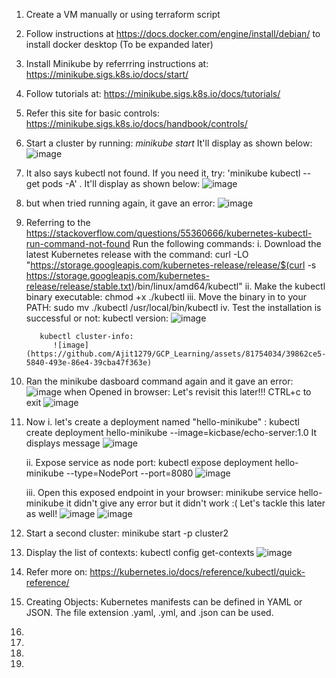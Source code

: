 1. Create a VM manually or using terraform script
2. Follow instructions at https://docs.docker.com/engine/install/debian/ to install docker desktop (To be expanded later)
3. Install Minikube by referrring instructions at: https://minikube.sigs.k8s.io/docs/start/
4. Follow tutorials at: https://minikube.sigs.k8s.io/docs/tutorials/
5. Refer this site for basic controls: https://minikube.sigs.k8s.io/docs/handbook/controls/
6. Start a cluster by running: *minikube start* It'll display as shown below:
   ![image](https://github.com/Ajit1279/GCP_Learning/assets/81754034/dab1e9c2-e923-4b07-81da-385b9c4b9179)

7. It also says kubectl not found. If you need it, try: 'minikube kubectl -- get pods -A' . It'll display as shown below:
     ![image](https://github.com/Ajit1279/GCP_Learning/assets/81754034/8d5067e1-ebc3-405e-b830-b72453cfbf8e)

8. but when tried running again, it gave an error: 
  ![image](https://github.com/Ajit1279/GCP_Learning/assets/81754034/f3bab44d-ee3e-45eb-8ab3-afe38350b203)

9. Referring to the https://stackoverflow.com/questions/55360666/kubernetes-kubectl-run-command-not-found
    Run the following commands: 
    i. Download the latest Kubernetes release with the command: curl -LO "https://storage.googleapis.com/kubernetes-release/release/$(curl -s https://storage.googleapis.com/kubernetes-release/release/stable.txt)/bin/linux/amd64/kubectl"
    ii. Make the kubectl binary executable: chmod +x ./kubectl
    iii. Move the binary in to your PATH: sudo mv ./kubectl /usr/local/bin/kubectl
    iv. Test the installation is successful or not: 
          kubectl version:
            ![image](https://github.com/Ajit1279/GCP_Learning/assets/81754034/ec301a0e-9c21-456d-b863-4bb9809e5b20)

          kubectl cluster-info:
             ![image](https://github.com/Ajit1279/GCP_Learning/assets/81754034/39862ce5-5840-493e-86e4-39cba47f363e)

10. Ran the minikube dasboard command again and it gave an error:
      ![image](https://github.com/Ajit1279/GCP_Learning/assets/81754034/acfb1ff9-31d9-439c-9c8e-7f58165a3f48)
      when Opened in browser: Let's revisit this later!!! CTRL+c to exit
        ![image](https://github.com/Ajit1279/GCP_Learning/assets/81754034/d64143f5-3cbf-4f36-ac69-9e05ee1ef4a6)

11. Now 
    i. let's create a deployment named "hello-minikube" : kubectl create deployment hello-minikube --image=kicbase/echo-server:1.0 It displays message
      ![image](https://github.com/Ajit1279/GCP_Learning/assets/81754034/47026fde-3515-4f4c-8f76-ebd556f203a6)

    ii. Expose service as node port: kubectl expose deployment hello-minikube --type=NodePort --port=8080
        ![image](https://github.com/Ajit1279/GCP_Learning/assets/81754034/27b20edf-6040-4bcc-a302-68b29e2fe653)

    iii. Open this exposed endpoint in your browser: minikube service hello-minikube  it didn't give any error but it didn't work :(  Let's tackle this later as well!
        ![image](https://github.com/Ajit1279/GCP_Learning/assets/81754034/30e3d88c-fbb5-4a6e-bd34-490e2e80e77e)
        ![image](https://github.com/Ajit1279/GCP_Learning/assets/81754034/aa6cc213-6ab7-4bf6-b542-9618f8f5fdbe)

12. Start a second cluster: minikube start -p cluster2

13. Display the list of contexts: kubectl config get-contexts
    ![image](https://github.com/Ajit1279/GCP_Learning/assets/81754034/80f27837-ba9f-4087-ba66-f2bcb9a2ed1c)

14. Refer more on: https://kubernetes.io/docs/reference/kubectl/quick-reference/ 

15. Creating Objects: Kubernetes manifests can be defined in YAML or JSON. The file extension .yaml, .yml, and .json can be used.






    
10.
11.
12.
13.
